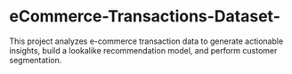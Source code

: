 # eCommerce-Transactions-Dataset-
 This project analyzes e-commerce transaction data to generate actionable insights, build a lookalike recommendation model, and perform customer segmentation.
